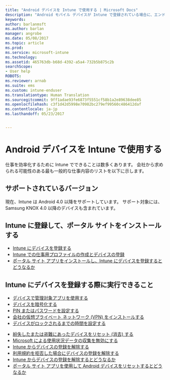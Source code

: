 ```yaml
---
title: "Android デバイスを Intune で使用する | Microsoft Docs"
description: "Android モバイル デバイスが Intune で登録されている場合に、エンド ユーザーがデバイスで実行できるタスクへのリンクの一覧"
keywords: 
author: barlanmsft
ms.author: barlan
manager: angrobe
ms.date: 05/08/2017
ms.topic: article
ms.prod: 
ms.service: microsoft-intune
ms.technology: 
ms.assetid: 465763db-b68d-4392-a5a4-732b5b875c2b
searchScope:
- User help
ROBOTS: 
ms.reviewer: arnab
ms.suite: ems
ms.custom: intune-enduser
ms.translationtype: Human Translation
ms.sourcegitcommit: 9ff1adae93fe6873f5551cf58b1a2e89638dee85
ms.openlocfilehash: c3f1d42d5998e70982bc279ef99560c486412daf
ms.contentlocale: ja-jp
ms.lasthandoff: 05/23/2017


---
```



# <a name="using-your-android-device-with-intune"></a>Android デバイスを Intune で使用する

仕事を効率化するために Intune でできることは数多くあります。 会社から求められる可能性のある最も一般的な仕事内容のリストを以下に示します。

## <a name="supported-versions"></a>サポートされているバージョン

現在、Intune は Android 4.0 以降をサポートしています。 サポート対象には、Samsung KNOX 4.0 以降のデバイスも含まれています。

## <a name="enrolling-into-intune-and-installing-the-company-portal"></a>Intune に登録して、ポータル サイトをインストールする

- [Intune にデバイスを登録する](enroll-your-device-in-Intune-android.md)
- [Intune での仕事用プロファイルの作成とデバイスの登録](create-a-work-profile-and-enroll-your-device-in-intune-android.md)
- [ポータル サイト アプリをインストールし、Intune にデバイスを登録するとどうなるか](what-happens-if-you-install-the-company-portal-app-and-enroll-your-device-in-intune-android.md)

## <a name="things-you-can-do-when-your-device-is-enrolled-in-intune"></a>Intune にデバイスを登録する際に実行できること

- [デバイスで管理対象アプリを使用する](use-managed-apps-on-your-device-android.md)
- [デバイスを暗号化する](encrypt-your-device-android.md)
- [PIN またはパスワードを設定する](set-your-pin-or-password-android.md)
- [会社の仮想プライベート ネットワーク (VPN) をインストールする](install-your-companys-virtual-private-network-VPN-android.md)
- [デバイスがロックされるまでの時間を設定する](set-the-amount-of-time-before-your-device-is-locked-android.md)
<!--- [Reset (erase) your lost or stolen device](reset-erase-your-lost-or-stolen-device-android.md)-->
- [紛失したまたは盗難にあったデバイスをリセット (消去) する](reset-erase-your-device-cpwebsite.md)
- [Microsoft による使用状況データの収集を無効にする](turn-off-microsoft-usage-data-collection-android.md)
- [Intune からデバイスの登録を解除する](unenroll-your-device-from-intune-android.md)
- [利用規約を拒否した場合にデバイスの登録を解除する](unenroll-your-device-from-intune-if-you-declined-terms-of-use-android.md)
- [Intune からデバイスの登録を解除するとどうなるか](what-happens-if-you-unenroll-your-device-from-intune-android.md)
- [ポータル サイト アプリを使用して Android デバイスをリセットするとどうなるか](what-happens-if-you-reset-your-device-using-the-company-portal-android.md)
<!--- - [What is the Rights Management sharing app?](what-is-the-rms-sharing-app-android.md) --->

